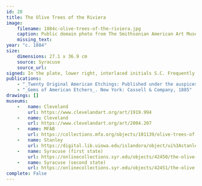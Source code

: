 ```yaml
---
id: 20
title: The Olive Trees of the Riviera
image:
    filename: 1884c-olive-trees-of-the-riviera.jpg
    caption: Public domain photo from The Smithsonian American Art Museum.
    missing_text: 
year: "c. 1884"
size:
    dimensions: 27.1 x 36.9 cm
    source: Syracuse
    source_url: 
signed: In the plate, lower right, interlaced initials S.C. Frequently hand-signed.
publications: 
    - "_Twenty Original American Etchings: Published under the auspices of the New York Etching Club_. New York: Cassell & Company, 1884"
    - "_Gems of American Etchers_. New York: Cassell & Company, 1885"
drawings: []
museums: 
    -   name: Cleveland
        url: https://www.clevelandart.org/art/1919.994
    -   name: Cleveland
        url: https://www.clevelandart.org/art/2004.207
    -   name: MFAB
        url: https://collections.mfa.org/objects/101139/olive-trees-of-the-riviera
    -   name: Stanley
        url: https://digital.lib.uiowa.edu/islandora/object/ui%3Astanley_2006.275
    -   name: Syracuse (first state)
        url: https://onlinecollections.syr.edu/objects/42450/the-olive-trees-on-the-riviera-first-state
    -   name: Syracuse (second state)
        url: https://onlinecollections.syr.edu/objects/42451/the-olive-trees-on-the-riviera
complete: False
---
```

